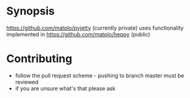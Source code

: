 # Synopsis

https://github.com/matplo/pyjetty (currently private) uses functionality implemented in https://github.com/matplo/heppy (public)

# Contributing

- follow the pull request scheme - pushing to branch master must be reviewed
- if you are unsure what's that please ask

